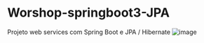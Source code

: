 # Worshop-springboot3-JPA
Projeto web services com Spring Boot e JPA / Hibernate
![image](https://user-images.githubusercontent.com/100159089/220221804-3564aa72-d482-4a55-8915-598e27da2e21.png)
